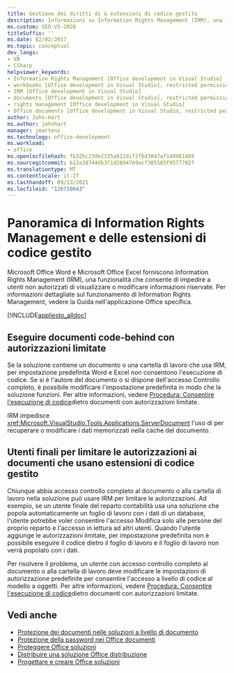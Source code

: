 ```yaml
---
title: Gestione dei diritti di & estensioni di codice gestito
description: Informazioni su Information Rights Management (IRM), una funzionalità che consente di impedire a utenti non autorizzati di visualizzare o modificare informazioni riservate.
ms.custom: SEO-VS-2020
titleSuffix: ''
ms.date: 02/02/2017
ms.topic: conceptual
dev_langs:
- VB
- CSharp
helpviewer_keywords:
- Information Rights Management [Office development in Visual Studio]
- workbooks [Office development in Visual Studio], restricted permissions
- IRM [Office development in Visual Studio]
- documents [Office development in Visual Studio], restricted permissions
- rights management [Office development in Visual Studio]
- Office documents [Office development in Visual Studio, restricted permissions
author: John-Hart
ms.author: johnhart
manager: jmartens
ms.technology: office-development
ms.workload:
- office
ms.openlocfilehash: fb32bc23de2335a912d1f2f6d3047af140961404
ms.sourcegitcommit: b12a38744db371d2894769ecf305585f9577792f
ms.translationtype: MT
ms.contentlocale: it-IT
ms.lasthandoff: 09/13/2021
ms.locfileid: "126710043"
---
```

# <a name="information-rights-management-and-managed-code-extensions-overview"></a>Panoramica di Information Rights Management e delle estensioni di codice gestito
  Microsoft Office Word e Microsoft Office Excel forniscono Information Rights Management (IRM), una funzionalità che consente di impedire a utenti non autorizzati di visualizzare o modificare informazioni riservate. Per informazioni dettagliate sul funzionamento di Information Rights Management, vedere la Guida nell'applicazione Office specifica.

 [!INCLUDE[appliesto_alldoc](../vsto/includes/appliesto-alldoc-md.md)]

## <a name="run-code-behind-documents-with-restricted-permissions"></a>Eseguire documenti code-behind con autorizzazioni limitate
 Se la soluzione contiene un documento o una cartella di lavoro che usa IRM, per impostazione predefinita Word e Excel non consentono l'esecuzione di codice. Se si è l'autore del documento o si dispone dell'accesso Controllo completo, è possibile modificare l'impostazione predefinita in modo che la soluzione funzioni. Per altre informazioni, vedere [Procedura: Consentire l'esecuzione di codice](../vsto/how-to-permit-code-to-run-behind-documents-with-restricted-permissions.md)dietro documenti con autorizzazioni limitate.

 IRM impedisce <xref:Microsoft.VisualStudio.Tools.Applications.ServerDocument> l'uso di per recuperare o modificare i dati memorizzati nella cache del documento.

## <a name="end-users-to-restrict-permissions-to-documents-that-use-managed-code-extensions"></a>Utenti finali per limitare le autorizzazioni ai documenti che usano estensioni di codice gestito
 Chiunque abbia accesso controllo completo al documento o alla cartella di lavoro nella soluzione può usare IRM per limitare le autorizzazioni. Ad esempio, se un utente finale del reparto contabilità usa una soluzione che popola automaticamente un foglio di lavoro con i dati di un database, l'utente potrebbe voler consentire l'accesso Modifica solo alle persone del proprio reparto e l'accesso in lettura ad altri utenti. Quando l'utente aggiunge le autorizzazioni limitate, per impostazione predefinita non è possibile eseguire il codice dietro il foglio di lavoro e il foglio di lavoro non verrà popolato con i dati.

 Per risolvere il problema, un utente con accesso controllo completo al documento o alla cartella di lavoro deve modificare le impostazioni di autorizzazione predefinite per consentire l'accesso a livello di codice al modello a oggetti. Per altre informazioni, vedere [Procedura: Consentire l'esecuzione di codice](../vsto/how-to-permit-code-to-run-behind-documents-with-restricted-permissions.md)dietro documenti con autorizzazioni limitate.

## <a name="see-also"></a>Vedi anche
- [Protezione dei documenti nelle soluzioni a livello di documento](../vsto/document-protection-in-document-level-solutions.md)
- [Protezione della password nei Office documenti](../vsto/password-protection-on-office-documents.md)
- [Proteggere Office soluzioni](../vsto/securing-office-solutions.md)
- [Distribuire una soluzione Office distribuzione](../vsto/deploying-an-office-solution.md)
- [Progettare e creare Office soluzioni](../vsto/designing-and-creating-office-solutions.md)
